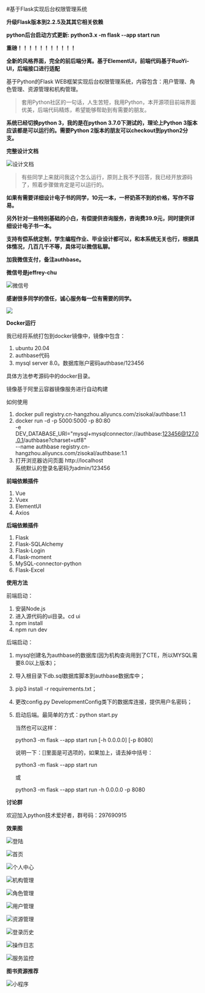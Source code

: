#基于Flask实现后台权限管理系统

**升级Flask版本到2.2.5及其其它相关依赖**

**python后台启动方式更新: python3.x -m flask --app start run**

**重磅！！！！！！！！！！！**

**全新的风格界面，完全的前后端分离。基于ElementUI，前端代码基于RuoYi-UI，后端接口进行适配**

基于Python的Flask WEB框架实现后台权限管理系统，内容包含：用户管理、角色管理、资源管理和机构管理。

>套用Python社区的一句话，人生苦短，我用Python，本开源项目前端界面优美，后端代码精炼，希望能够帮助到有需要的朋友。

**系统已经切换python 3，我的是在python 3.7.0下测试的，理论上Python 3版本应该都是可以运行的。需要Python 2版本的朋友可以checkout到python2分支。**


**完整设计文档**

![设计文档](doc/design.png)

>有些同学上来就问我这个怎么运行，原则上我不予回答，我已经开放源码了，照着步骤做肯定是可以运行的。

**如果有需要详细设计电子书的同学，10元一本，一杯奶茶不到的价格，写作不容易。**

**另外针对一些特别基础的小白，有偿提供咨询服务，咨询费39.9元，同时提供详细设计电子书一本。**

**支持有偿系统定制，学生编程作业、毕业设计都可以，和本系统无关也行，根据具体情况，几百几千不等，具体可以微信私聊。**

**加我微信支付，备注authbase。**
   
**微信号是jeffrey-chu**

![微信号](doc/wx.png)

**感谢很多同学的信任，诚心服务每一位有需要的同学。**

![](doc/support.png)

**Docker运行**

我已经将系统打包到docker镜像中，镜像中包含：
1. ubuntu 20.04
2. authbase代码
3. mysql server 8.0。数据库账户密码authbase/123456


具体方法参考源码中的docker目录。

镜像基于阿里云容器镜像服务进行自动构建

如何使用

1. docker pull registry.cn-hangzhou.aliyuncs.com/zisokal/authbase:1.1
2. docker run -d -p 5000:5000 -p 80:80 \
	-e DEV_DATABASE_URI="mysql+mysqlconnector://authbase:123456@127.0.0.1/authbase?charset=utf8" \
	--name authbase registry.cn-hangzhou.aliyuncs.com/zisokal/authbase:1.1
3. 打开浏览器访问页面 http://localhost   
   系统默认的登录名密码为admin/123456



**前端依赖插件**

 1. Vue
 2. Vuex
 3. ElementUI
 4. Axios
 

**后端依赖插件**

 1. Flask
 2. Flask-SQLAlchemy
 3. Flask-Login
 4. Flask-moment
 5. MySQL-connector-python
 6. Flask-Excel

**使用方法**

前端启动：

1. 安装Node.js
2. 进入源代码的ui目录。cd ui
3. npm install
4. npm run dev

后端启动：

1. mysql创建名为authbase的数据库(因为机构查询用到了CTE，所以MYSQL需要8.0以上版本)；
2. 导入根目录下db.sql数据库脚本到authbase数据库中；
3. pip3 install -r requirements.txt；
4. 更改config.py DevelopmentConfig类下的数据库连接，提供用户名密码；
5. 启动后端。最简单的方式：python start.py

   当然也可以这样：

   python3 -m flask --app start run [-h 0.0.0.0] [-p 8080]

   说明一下：[]里面是可选项的，如果加上，请去掉中括号：

   python3 -m flask --app start run

   或

   python3 -m flask --app start run -h 0.0.0.0 -p 8080

**讨论群**

欢迎加入python技术爱好者，群号码：297690915

**效果图**

![登陆](doc/登陆.png)

![首页](doc/首页.png)

![个人中心](doc/个人中心.png)

![机构管理](doc/机构管理.png)

![角色管理](doc/角色管理.png)

![用户管理](doc/用户管理.png)

![资源管理](doc/资源管理.png)

![登录历史](doc/登录历史.png)

![操作日志](doc/操作日志.png)

![服务监控](doc/server.png)

**图书资源推荐**

![小程序](doc/扫码_搜索联合传播样式-标准色版.png)
